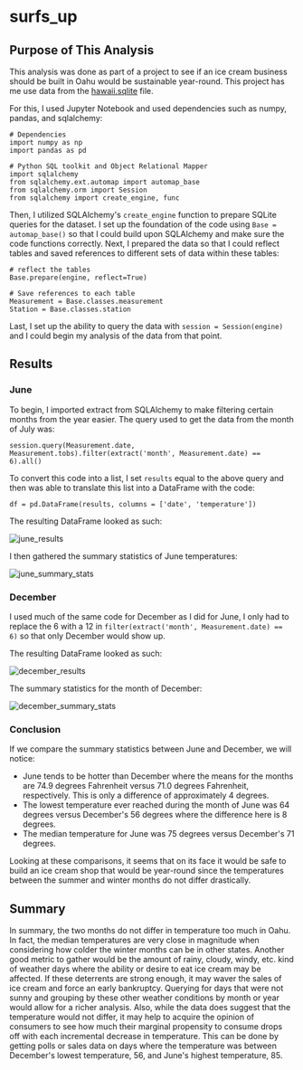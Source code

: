 # surfs_up

## Purpose of This Analysis
This analysis was done as part of a project to see if an ice cream business should be built in Oahu would be sustainable year-round. This project has me use data from the [hawaii.sqlite](https://github.com/bazinga183/surfs_up/blob/main/hawaii.sqlite) file. 

For this, I used Jupyter Notebook and used dependencies such as numpy, pandas, and sqlalchemy:
```
# Dependencies
import numpy as np
import pandas as pd

# Python SQL toolkit and Object Relational Mapper
import sqlalchemy
from sqlalchemy.ext.automap import automap_base
from sqlalchemy.orm import Session
from sqlalchemy import create_engine, func
```

Then, I utilized SQLAlchemy's ```create_engine``` function to prepare SQLite queries for the dataset. I set up the foundation of the code using ```Base = automap_base()``` so that I could build upon SQLAlchemy and make sure the code functions correctly. Next, I prepared the data so that I could reflect tables and saved references to different sets of data within these tables:
```
# reflect the tables
Base.prepare(engine, reflect=True)

# Save references to each table
Measurement = Base.classes.measurement
Station = Base.classes.station
```

Last, I set up the ability to query the data with ```session = Session(engine)``` and I could begin my analysis of the data from that point.

## Results 

### June
To begin, I imported extract from SQLAlchemy to make filtering certain months from the year easier. The query used to get the data from the month of July was:
```
session.query(Measurement.date, Measurement.tobs).filter(extract('month', Measurement.date) == 6).all()
```

To convert this code into a list, I set ```results``` equal to the above query and then was able to translate this list into a DataFrame with the code:
```
df = pd.DataFrame(results, columns = ['date', 'temperature'])
```

The resulting DataFrame looked as such:

![june_results](https://user-images.githubusercontent.com/46951897/130465707-77c64934-ad9f-4c3b-8208-50a6731873fb.PNG)

I then gathered the summary statistics of June temperatures:

![june_summary_stats](https://user-images.githubusercontent.com/46951897/130466128-f1b0275d-9a56-4a3b-9472-9474d70a4abe.PNG)

### December
I used much of the same code for December as I did for June, I only had to replace the 6 with a 12 in ```filter(extract('month', Measurement.date) == 6)``` so that only December would show up.

The resulting DataFrame looked as such:

![december_results](https://user-images.githubusercontent.com/46951897/130466397-fc8f3ab5-9a9e-4c7f-898e-ce5fa323e836.PNG)

The summary statistics for the month of December:

![december_summary_stats](https://user-images.githubusercontent.com/46951897/130466523-9cb9a349-d80b-4663-b4ee-a86c3c9b3563.PNG)

### Conclusion
If we compare the summary statistics between June and December, we will notice:
  - June tends to be hotter than December where the means for the months are 74.9 degrees Fahrenheit versus 71.0 degrees Fahrenheit, respectively. This is only a difference of approximately 4 degrees.
  - The lowest temperature ever reached during the month of June was 64 degrees versus December's 56 degrees where the difference here is 8 degrees.
  - The median temperature for June was 75 degrees versus December's 71 degrees.

Looking at these comparisons, it seems that on its face it would be safe to build an ice cream shop that would be year-round since the temperatures between the summer and winter months do not differ drastically.

## Summary
In summary, the two months do not differ in temperature too much in Oahu. In fact, the median temperatures are very close in magnitude when considering how colder the winter months can be in other states. 
Another good metric to gather would be the amount of rainy, cloudy, windy, etc. kind of weather days where the ability or desire to eat ice cream may be affected. If these deterrents are strong enough, it may waver the sales of ice cream and force an early bankruptcy. Querying for days that were not sunny and grouping by these other weather conditions by month or year would allow for a richer analysis.
Also, while the data does suggest that the temperature would not differ, it may help to acquire the opinion of consumers to see how much their marginal propensity to consume drops off with each incremental decrease in temperature. This can be done by getting polls or sales data on days where the temperature was between December's lowest temperature, 56, and June's highest temperature, 85.
